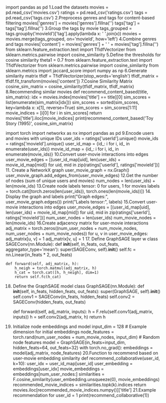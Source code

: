 import pandas as pd
1.Load the datasets
movies = pd.read_csv('movies.csv')
ratings = pd.read_csv('ratings.csv')
tags = pd.read_csv('tags.csv')
2.Preprocess genres and tags for content-based filtering
movies['genres'] = movies['genres'].fillna('')
tags['tag'] = tags['tag'].fillna('')
3.Group the tags by movie 
tags_grouped = tags.groupby('movieId')['tag'].apply(lambda x: ' '.join(x))
movies = movies.merge(tags_grouped, on='movieId', how='left')
4.Combine genres and tags
movies['content'] = movies['genres'] + ' ' + movies['tag'].fillna('')
from sklearn.feature_extraction.text import TfidfVectorizer
from sklearn.metrics.pairwise import cosine_similarity
5.Define the thresholds for cosine similarity
theta1 = 0.7
from sklearn.feature_extraction.text import TfidfVectorizer
from sklearn.metrics.pairwise import cosine_similarity
from sklearn.metrics import jaccard_score
import numpy as np
6.Generate similarity matrix
tfidf = TfidfVectorizer(stop_words='english')
tfidf_matrix = tfidf.fit_transform(movies['content'])
7.Cosine Similarity Matrix
cosine_sim_matrix = cosine_similarity(tfidf_matrix, tfidf_matrix)
8.Recommending similar movies
def recommend_content_based(title, sim_matrix):
    idx = movies.index[movies['title'] == title][0]
    sim_scores = list(enumerate(sim_matrix[idx]))
    sim_scores = sorted(sim_scores, key=lambda x: x[1], reverse=True)
    sim_scores = sim_scores[1:11]
    movie_indices = [i[0] for i in sim_scores]
    return movies['title'].iloc[movie_indices]
print(recommend_content_based('Toy Story (1995)', cosine_sim_matrix)

import torch
import networkx as nx
import pandas as pd
9.Encode users and movies with unique IDs
user_ids = ratings['userId'].unique()
movie_ids = ratings['movieId'].unique()
user_id_map = {id_: i for i, id_ in enumerate(user_ids)}
movie_id_map = {id_: i for i, id_ in enumerate(movie_ids)}
10.Convert user-movie interactions into edges
user_movie_edges = [(user_id_map[uid], len(user_ids) + movie_id_map[mid]) for uid, mid in zip(ratings['userId'], ratings['movieId'])]
11. Create a NetworkX graph
user_movie_graph = nx.Graph()
user_movie_graph.add_edges_from(user_movie_edges)
12.Get the number of nodes (sum of unique users and movies)
num_nodes = len(user_ids) + len(movie_ids)
13.Create node labels tensor: 0 for users, 1 for movies
labels = torch.cat([torch.zeros(len(user_ids)), torch.ones(len(movie_ids))])
14. Display the graph and labels
print("Graph edges:", user_movie_graph.edges())
print("Labels tensor:", labels)
15.Convert user-movie interactions into edges
user_movie_edges = [(user_id_map[uid], len(user_ids) + movie_id_map[mid]) for uid, mid in zip(ratings['userId'], ratings['movieId'])]
num_user_nodes = len(user_ids)
num_movie_nodes = len(movie_ids)
16.Create adjacency matrix for user-movie interactions
adj_matrix = torch.zeros((num_user_nodes + num_movie_nodes, num_user_nodes + num_movie_nodes))
for u, v in user_movie_edges:
    adj_matrix[u, v] = 1
    adj_matrix[v, u] = 1 
17. Define GraphSAGE layer w
class SAGEConv(nn.Module):
    def __init__(self, in_feats, out_feats, aggregator_type='mean'):
        super(SAGEConv, self).__init__()
        self.fc = nn.Linear(in_feats * 2, out_feats)

    def forward(self, adj_matrix, h):
        h_neigh = torch.matmul(adj_matrix, h)
        h_cat = torch.cat([h, h_neigh], dim=1)
        return self.fc(h_cat)
18. Define the GraphSAGE model
class GraphSAGE(nn.Module):
    def __init__(self, in_feats, hidden_feats, out_feats):
        super(GraphSAGE, self).__init__()
        self.conv1 = SAGEConv(in_feats, hidden_feats)
        self.conv2 = SAGEConv(hidden_feats, out_feats)

    def forward(self, adj_matrix, inputs):
        h = F.relu(self.conv1(adj_matrix, inputs))
        h = self.conv2(adj_matrix, h)
        return h
19. Initialize node embeddings and model
input_dim = 128  # Example dimension for initial embeddings
node_features = torch.rand(num_user_nodes + num_movie_nodes, input_dim)  # Random node features
model = GraphSAGE(in_feats=input_dim, hidden_feats=64, out_feats=32)
with torch.no_grad():
embeddings = model(adj_matrix, node_features)
20.Function to recommend based on user-movie embedding similarity
def recommend_collaborative(user_id, k=10):
    user_idx = user_id_map[user_id]
    user_embedding = embeddings[user_idx]
    movie_embeddings = embeddings[num_user_nodes:]
    similarities = F.cosine_similarity(user_embedding.unsqueeze(0), movie_embeddings)
    recommended_movie_indices = similarities.topk(k).indices
    return movies.iloc[recommended_movie_indices.numpy()]['title']
21.Example recommendation for user_id = 1
print(recommend_collaborative(1))  

